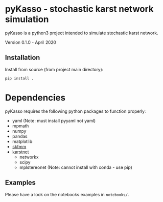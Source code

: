 # pyKasso - stochastic karst network simulation

pyKasso is a python3 project intended to simulate stochastic karst network.

Version 0.1.0 - April 2020


## Installation

Install from source (from project main directory):
```
pip install .
```

# Dependencies

pyKasso requires the following python packages to function properly:
- yaml (Note: must install pyyaml not yaml)
- mpmath
- numpy
- pandas
- matplotlib
- [skfmm](https://github.com/scikit-fmm/scikit-fmm)
- [karstnet](https://github.com/UniNE-CHYN/karstnet)
	- networkx
	- scipy
	- mplstereonet (Note: cannot install with conda - use pip)


## Examples

Please have a look on the notebooks examples in ``notebooks/``.
